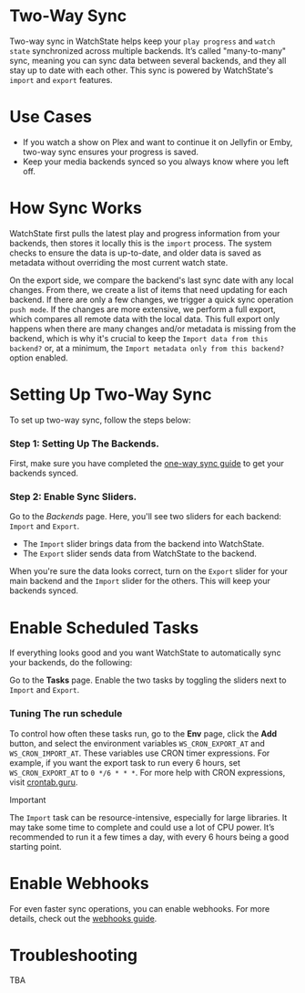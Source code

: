 # Two-Way Sync

Two-way sync in WatchState helps keep your `play progress` and `watch state` synchronized across multiple backends. It’s called "many-to-many" sync, meaning you can sync data between several backends, and they all stay up to date with each other. This sync is powered by WatchState's `import` and `export` features.

# Use Cases

- If you watch a show on Plex and want to continue it on Jellyfin or Emby, two-way sync ensures your progress is saved.
- Keep your media backends synced so you always know where you left off.

# How Sync Works

WatchState first pulls the latest play and progress information from your backends, then stores it locally this is the `import` process. The system checks to ensure the data is up-to-date, and older data is saved as metadata without overriding the most current watch state.

On the export side, we compare the backend's last sync date with any local changes. From there, we create a list of items that need updating for each backend. If there are only a few changes, we trigger a quick sync operation `push mode`. If the changes are more extensive, we perform a full export, which compares all remote data with the local data. This full export only happens when there are many changes and/or metadata is missing from the backend, which is why it's crucial to keep the `Import data from this backend?` or, at a minimum, the `Import metadata only from this backend?` option enabled.

# Setting Up Two-Way Sync

To set up two-way sync, follow the steps below:

### Step 1: Setting Up The Backends.

First, make sure you have completed the [one-way sync guide](/help/one-way-sync) to get your backends synced.

### Step 2: Enable Sync Sliders.

Go to the <!--i:fa-server--> *Backends* page. Here, you'll see two sliders for each backend: `Import` and `Export`.

- The `Import` slider brings data from the backend into WatchState.
- The `Export` slider sends data from WatchState to the backend.

When you're sure the data looks correct, turn on the `Export` slider for your main backend and the `Import` slider for the others. This will keep your backends synced.

# Enable Scheduled Tasks

If everything looks good and you want WatchState to automatically sync your backends, do the following:

Go to the <!--i:fa-tasks--> **Tasks** page. Enable the two tasks by toggling the sliders next to `Import` and `Export`.

### Tuning The run schedule

To control how often these tasks run, go to the <!--i:fa-cogs--> **Env** page, click the <!--i:fa-plus--> **Add** button, and select the environment variables `WS_CRON_EXPORT_AT` and `WS_CRON_IMPORT_AT`. These variables use CRON timer expressions. For example, if you want the export task to run every 6 hours, set `WS_CRON_EXPORT_AT` to `0 */6 * * *`. For more help with CRON expressions, visit [crontab.guru](https://crontab.guru/).

> [!IMPORTANT]  
> The `Import` task can be resource-intensive, especially for large libraries. It may take some time to complete and could use a lot of CPU power. It’s recommended to run it a few times a day, with every 6 hours being a good starting point.

# Enable Webhooks

For even faster sync operations, you can enable webhooks. For more details, check out the [webhooks guide](/help/webhooks).

# Troubleshooting

TBA

